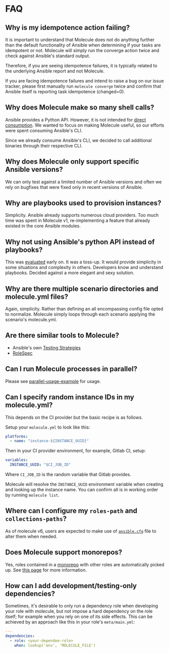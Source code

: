 # FAQ

## Why is my idempotence action failing?

It is important to understand that Molecule does not do anything further
than the default functionality of Ansible when determining if your tasks
are idempotent or not. Molecule will simply run the converge action
twice and check against Ansible's standard output.

Therefore, if you are seeing idempotence failures, it is typically
related to the underlying Ansible report and not Molecule.

If you are facing idempotence failures and intend to raise a bug on our
issue tracker, please first manually run `molecule converge` twice and
confirm that Ansible itself is reporting task idempotence (changed=0).

## Why does Molecule make so many shell calls?

Ansible provides a Python API. However, it is not intended for [direct
consumption](https://docs.ansible.com/ansible/latest/dev_guide/developing_api.html).
We wanted to focus on making Molecule useful, so our efforts were spent
consuming Ansible's CLI.

Since we already consume Ansible's CLI, we decided to call additional
binaries through their respective CLI.

## Why does Molecule only support specific Ansible versions?

We can only test against a limited number of Ansible versions and often we
rely on bugfixes that were fixed only in recent versions of Ansible.

## Why are playbooks used to provision instances?

Simplicity. Ansible already supports numerous cloud providers. Too much
time was spent in Molecule v1, re-implementing a feature that already
existed in the core Ansible modules.

## Why not using Ansible's python API instead of playbooks?

This was
[evaluated](https://github.com/kireledan/molecule/tree/playbook_proto)
early on. It was a toss-up. It would provide simplicity in some
situations and complexity in others. Developers know and understand
playbooks. Decided against a more elegant and sexy solution.

## Why are there multiple scenario directories and molecule.yml files?

Again, simplicity. Rather than defining an all encompassing config file
opted to normalize. Molecule simply loops through each scenario applying
the scenario's molecule.yml.

## Are there similar tools to Molecule?

- Ansible's own [Testing
  Strategies](https://docs.ansible.com/ansible/latest/reference_appendices/test_strategies.html)
- [RoleSpec](https://github.com/nickjj/rolespec)

## Can I run Molecule processes in parallel?

Please see [parallel-usage-example](guides/parallel.md) for
usage.

## Can I specify random instance IDs in my molecule.yml?

This depends on the CI provider but the basic recipe is as follows.

Setup your `molecule.yml` to look like this:

```yaml
platforms:
  - name: "instance-${INSTANCE_UUID}"
```

Then in your CI provider environment, for example, Gitlab CI, setup:

```yaml
variables:
  INSTANCE_UUID: "$CI_JOB_ID"
```

Where `CI_JOB_ID` is the random variable that Gitlab provides.

Molecule will resolve the `INSTANCE_UUID` environment variable when
creating and looking up the instance name. You can confirm all is in
working order by running `molecule list`.

## Where can I configure my `roles-path` and `collections-paths`?

As of molecule v6, users are expected to make use of [`ansible.cfg`](https://docs.ansible.com/ansible/latest/reference_appendices/config.html) file to
alter them when needed.

## Does Molecule support monorepos?

Yes, roles contained in a
[monorepo](https://en.wikipedia.org/wiki/Monorepo) with other roles are
automatically picked up. See
[this
page](guides/monolith.md)
for more information.

## How can I add development/testing-only dependencies?

Sometimes, it's desirable to only run a dependency role when developing
your role with molecule, but not impose a hard dependency on the role
itself; for example when you rely on one of its side effects. This can
be achieved by an approach like this in your role's `meta/main.yml`:

```yaml
---
dependencies:
  - role: <your-dependee-role>
    when: lookup('env', 'MOLECULE_FILE')
```
